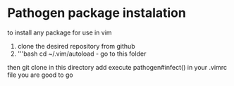 # Pathogen package instalation 

to install any package for use in vim
1. clone the desired repository from github
2. '''bash 
cd ~/.vim/autoload - go to this folder


then git clone <repo> in this directory 
add execute pathogen#infect() in your .vimrc file 
you are good to go

